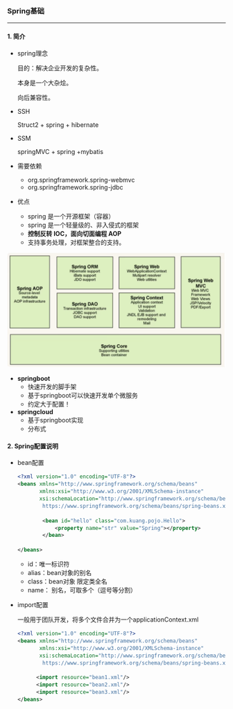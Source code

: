 ### Spring基础

------------

#### 1. 简介

- spring理念

  目的：解决企业开发的复杂性。

  本身是一个大杂烩。

  向后兼容性。

- SSH 

  Struct2 + spring + hibernate

- SSM

  springMVC + spring +mybatis

- 需要依赖
  - org.springframework.spring-webmvc
  - org.springframework.spring-jdbc

- 优点
  - spring 是一个开源框架（容器）
  - spring 是一个轻量级的、非入侵式的框架
  - **控制反转 IOC，面向切面编程 AOP**
  - 支持事务处理，对框架整合的支持。

<img src="imgs/截屏2021-08-19 下午4.23.43.png" alt="截屏2021-08-19 下午4.23.43" style="zoom:67%;" />

- **springboot**
  - 快速开发的脚手架
  - 基于springboot可以快速开发单个微服务
  - 约定大于配置！
- **springcloud**
  - 基于springboot实现
  - 分布式

#### 2. Spring配置说明

- bean配置

  ```xml
  <?xml version="1.0" encoding="UTF-8"?>
  <beans xmlns="http://www.springframework.org/schema/beans"
         xmlns:xsi="http://www.w3.org/2001/XMLSchema-instance"
         xsi:schemaLocation="http://www.springframework.org/schema/beans
          https://www.springframework.org/schema/beans/spring-beans.xsd">
  
          <bean id="hello" class="com.kuang.pojo.Hello">
              <property name="str" value="Spring"></property>
          </bean>
  
  </beans>
  ```

  - id：唯一标识符
  - alias：bean对象的别名
  - class：bean对象  限定类全名
  - name： 别名，可取多个（逗号等分割）

- import配置

  一般用于团队开发，将多个文件合并为一个applicationContext.xml

  ```xml
  <?xml version="1.0" encoding="UTF-8"?>
  <beans xmlns="http://www.springframework.org/schema/beans"
         xmlns:xsi="http://www.w3.org/2001/XMLSchema-instance"
         xsi:schemaLocation="http://www.springframework.org/schema/beans
          https://www.springframework.org/schema/beans/spring-beans.xsd">
  
        <import resource="bean1.xml"/>
        <import resource="bean2.xml"/>
        <import resource="bean3.xml"/>
  </beans>
  ```

  